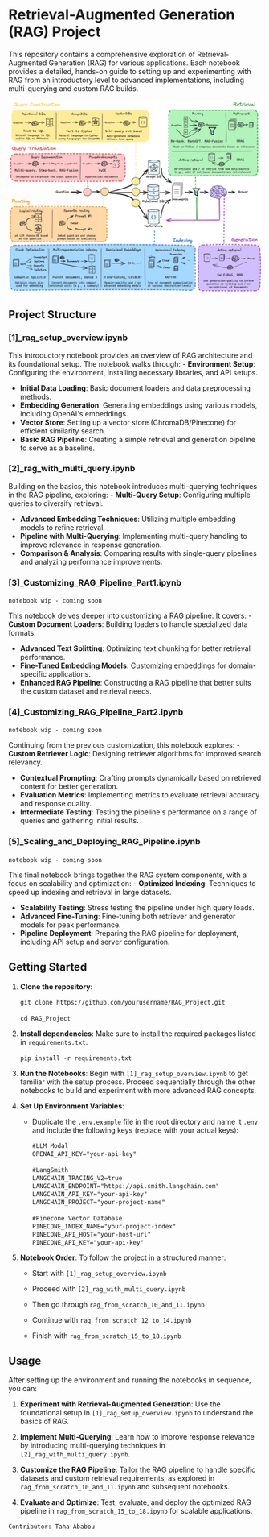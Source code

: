 # Retrieval-Augmented Generation (RAG) Project

This repository contains a comprehensive exploration of Retrieval-Augmented Generation (RAG) for various applications.
Each notebook provides a detailed, hands-on guide to setting up and experimenting with RAG from an introductory level to advanced implementations, including multi-querying and custom RAG builds.

![rag_detail_v2](assets/img/rag-architecture.png)

## Project Structure

### [1]\_rag_setup_overview.ipynb

This introductory notebook provides an overview of RAG architecture and its foundational setup.
The notebook walks through: - **Environment Setup**: Configuring the environment, installing necessary libraries, and API setups.
- **Initial Data Loading**: Basic document loaders and data preprocessing methods.
- **Embedding Generation**: Generating embeddings using various models, including OpenAI's embeddings.
- **Vector Store**: Setting up a vector store (ChromaDB/Pinecone) for efficient similarity search.
- **Basic RAG Pipeline**: Creating a simple retrieval and generation pipeline to serve as a baseline.

### [2]\_rag_with_multi_query.ipynb

Building on the basics, this notebook introduces multi-querying techniques in the RAG pipeline, exploring: - **Multi-Query Setup**: Configuring multiple queries to diversify retrieval.
- **Advanced Embedding Techniques**: Utilizing multiple embedding models to refine retrieval.
- **Pipeline with Multi-Querying**: Implementing multi-query handling to improve relevance in response generation.
- **Comparison & Analysis**: Comparing results with single-query pipelines and analyzing performance improvements.

### [3]_Customizing_RAG_Pipeline_Part1.ipynb
`notebook wip - coming soon`

This notebook delves deeper into customizing a RAG pipeline.
It covers: - **Custom Document Loaders**: Building loaders to handle specialized data formats.
- **Advanced Text Splitting**: Optimizing text chunking for better retrieval performance.
- **Fine-Tuned Embedding Models**: Customizing embeddings for domain-specific applications.
- **Enhanced RAG Pipeline**: Constructing a RAG pipeline that better suits the custom dataset and retrieval needs.

### [4]_Customizing_RAG_Pipeline_Part2.ipynb
`notebook wip - coming soon`

Continuing from the previous customization, this notebook explores: - **Custom Retriever Logic**: Designing retriever algorithms for improved search relevancy.
- **Contextual Prompting**: Crafting prompts dynamically based on retrieved content for better generation.
- **Evaluation Metrics**: Implementing metrics to evaluate retrieval accuracy and response quality.
- **Intermediate Testing**: Testing the pipeline's performance on a range of queries and gathering initial results.

### [5]_Scaling_and_Deploying_RAG_Pipeline.ipynb 
`notebook wip - coming soon`

This final notebook brings together the RAG system components, with a focus on scalability and optimization: - **Optimized Indexing**: Techniques to speed up indexing and retrieval in large datasets.
- **Scalability Testing**: Stress testing the pipeline under high query loads.
- **Advanced Fine-Tuning**: Fine-tuning both retriever and generator models for peak performance.
- **Pipeline Deployment**: Preparing the RAG pipeline for deployment, including API setup and server configuration.

## Getting Started

1.  **Clone the repository**:

    ```{bash}
    git clone https://github.com/yourusername/RAG_Project.git 

    cd RAG_Project
    ```

2.  **Install dependencies**: Make sure to install the required packages listed in `requirements.txt`.

    `pip install -r requirements.txt`

3.  **Run the Notebooks**:
    Begin with `[1]_rag_setup_overview.ipynb` to get familiar with the setup process. Proceed sequentially through the other notebooks to build and experiment with more advanced RAG concepts.

4.  **Set Up Environment Variables**:

    -   Duplicate the `.env.example` file in the root directory and name it `.env` and include the following keys (replace with your actual keys):

        ```         
        #LLM Modal
        OPENAI_API_KEY="your-api-key"

        #LangSmith
        LANGCHAIN_TRACING_V2=true
        LANGCHAIN_ENDPOINT="https://api.smith.langchain.com"
        LANGCHAIN_API_KEY="your-api-key"
        LANGCHAIN_PROJECT="your-project-name"

        #Pinecone Vector Database
        PINECONE_INDEX_NAME="your-project-index"
        PINECONE_API_HOST="your-host-url"
        PINECONE_API_KEY="your-api-key"
        ```

5.  **Notebook Order**:
    To follow the project in a structured manner:

    -   Start with `[1]_rag_setup_overview.ipynb`

    -   Proceed with `[2]_rag_with_multi_query.ipynb`

    -   Then go through `rag_from_scratch_10_and_11.ipynb`

    -   Continue with `rag_from_scratch_12_to_14.ipynb`

    -   Finish with `rag_from_scratch_15_to_18.ipynb`

## Usage

After setting up the environment and running the notebooks in sequence, you can:

1.  **Experiment with Retrieval-Augmented Generation**:
    Use the foundational setup in `[1]_rag_setup_overview.ipynb` to understand the basics of RAG.

2.  **Implement Multi-Querying**:
    Learn how to improve response relevance by introducing multi-querying techniques in `[2]_rag_with_multi_query.ipynb`.

3.  **Customize the RAG Pipeline**:
    Tailor the RAG pipeline to handle specific datasets and custom retrieval requirements, as explored in `rag_from_scratch_10_and_11.ipynb` and subsequent notebooks.

4.  **Evaluate and Optimize**:
    Test, evaluate, and deploy the optimized RAG pipeline in `rag_from_scratch_15_to_18.ipynb` for scalable applications.

<!-- ## Citations and Resources

Each notebook references relevant documentation and research materials:

-   **LangChain Documentation**: [LangChain Docs](https://langchain.readthedocs.io/en/latest/)

-   **OpenAI API Documentation**: [OpenAI API](https://beta.openai.com/docs/)

-   **ChromaDB Documentation**: Chroma Documentation

-   **Pinecone Documentation**: Pinecone Docs

-   **Multi-Query Retrieval**: [LangChain Multi-Query Example](https://langchain.readthedocs.io/en/latest/modules/retrievers/examples/multi_query.html)

-   **OpenAI Embeddings**: [Embedding Models Overview](https://beta.openai.com/docs/guides/embeddings)

-   **Fine-Tuning in RAG**: [Research Paper](https://arxiv.org/abs/2005.11401)

-   **RAG Evaluation and Metrics**: [Evaluation Metrics](https://arxiv.org/abs/2005.11401)

-   **Scalability Options**: [LangChain Scalability](https://langchain.readthedocs.io/en/latest/modules/scalability.html)

-   **Deployment Best Practices**: [LangChain Deployment Guide](https://langchain.readthedocs.io/en/latest/modules/deployment.html) -->

    
    Contributor: Taha Ababou
